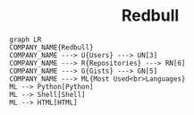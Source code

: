 <h1 align="center">Redbull</h1>

```mermaid
graph LR
COMPANY_NAME{Redbull}
COMPANY_NAME ---> U{Users} ---> UN[3]
COMPANY_NAME ---> R{Repositories} ---> RN[6]
COMPANY_NAME ---> G{Gists} ---> GN[5]
COMPANY_NAME ---> ML{Most Used<br>Languages}
ML --> Python[Python]
ML --> Shell[Shell]
ML --> HTML[HTML]
```
